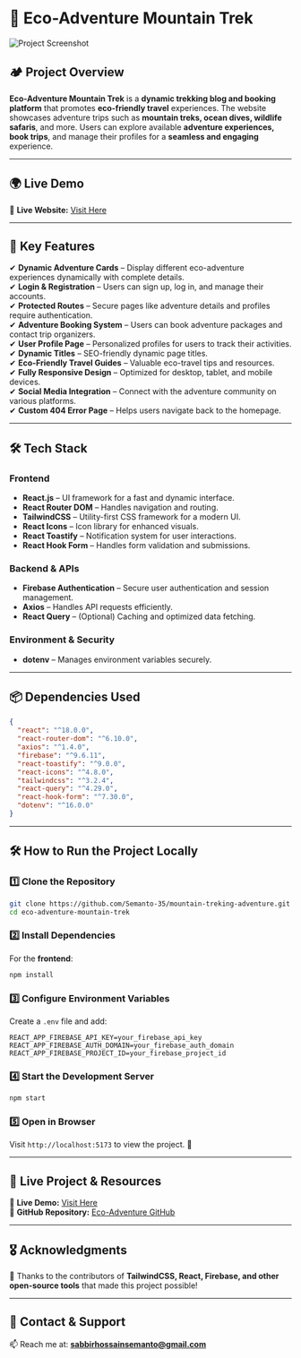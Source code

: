 
# 🌲 **Eco-Adventure Mountain Trek**  

![Project Screenshot]()  

## 🏕️ **Project Overview**  
**Eco-Adventure Mountain Trek** is a **dynamic trekking blog and booking platform** that promotes **eco-friendly travel** experiences. The website showcases adventure trips such as **mountain treks, ocean dives, wildlife safaris**, and more. Users can explore available **adventure experiences, book trips**, and manage their profiles for a **seamless and engaging** experience.  

---

## 🌍 **Live Demo**  
🔗 **Live Website:** [Visit Here](https://tacit-nut.surge.sh/)  

---

## 🚀 **Key Features**  
✔ **Dynamic Adventure Cards** – Display different eco-adventure experiences dynamically with complete details.  
✔ **Login & Registration** – Users can sign up, log in, and manage their accounts.  
✔ **Protected Routes** – Secure pages like adventure details and profiles require authentication.  
✔ **Adventure Booking System** – Users can book adventure packages and contact trip organizers.  
✔ **User Profile Page** – Personalized profiles for users to track their activities.  
✔ **Dynamic Titles** – SEO-friendly dynamic page titles.  
✔ **Eco-Friendly Travel Guides** – Valuable eco-travel tips and resources.  
✔ **Fully Responsive Design** – Optimized for desktop, tablet, and mobile devices.  
✔ **Social Media Integration** – Connect with the adventure community on various platforms.  
✔ **Custom 404 Error Page** – Helps users navigate back to the homepage.  

---

## 🛠️ **Tech Stack**  

### **Frontend**  
- **React.js** – UI framework for a fast and dynamic interface.  
- **React Router DOM** – Handles navigation and routing.  
- **TailwindCSS** – Utility-first CSS framework for a modern UI.  
- **React Icons** – Icon library for enhanced visuals.  
- **React Toastify** – Notification system for user interactions.  
- **React Hook Form** – Handles form validation and submissions.  

### **Backend & APIs**  
- **Firebase Authentication** – Secure user authentication and session management.  
- **Axios** – Handles API requests efficiently.  
- **React Query** – (Optional) Caching and optimized data fetching.  

### **Environment & Security**  
- **dotenv** – Manages environment variables securely.  

---

## 📦 **Dependencies Used**  

```json
{
  "react": "^18.0.0",
  "react-router-dom": "^6.10.0",
  "axios": "^1.4.0",
  "firebase": "^9.6.11",
  "react-toastify": "^9.0.0",
  "react-icons": "^4.8.0",
  "tailwindcss": "^3.2.4",
  "react-query": "^4.29.0",
  "react-hook-form": "^7.30.0",
  "dotenv": "^16.0.0"
}
```

---

## 🛠️ **How to Run the Project Locally**  

### **1️⃣ Clone the Repository**  
```bash
git clone https://github.com/Semanto-35/mountain-treking-adventure.git
cd eco-adventure-mountain-trek
```

### **2️⃣ Install Dependencies**  
For the **frontend**:  
```bash
npm install
```

### **3️⃣ Configure Environment Variables**  
Create a `.env` file and add:  
```env
REACT_APP_FIREBASE_API_KEY=your_firebase_api_key
REACT_APP_FIREBASE_AUTH_DOMAIN=your_firebase_auth_domain
REACT_APP_FIREBASE_PROJECT_ID=your_firebase_project_id
```

### **4️⃣ Start the Development Server**  
```bash
npm start
```

### **5️⃣ Open in Browser**  
Visit `http://localhost:5173` to view the project. 🚀  

---

## 🔗 **Live Project & Resources**  
🔗 **Live Demo:** [Visit Here](https://tacit-nut.surge.sh/)  
📂 **GitHub Repository:** [Eco-Adventure GitHub](https://github.com/Semanto-35/mountain-treking-adventure)  

---

## 🎖 **Acknowledgments**  
🙏 Thanks to the contributors of **TailwindCSS, React, Firebase, and other open-source tools** that made this project possible!  

---

## 📧 **Contact & Support**  
📫 Reach me at: [**sabbirhossainsemanto@gmail.com**](mailto:sabbirhossainsemanto@gmail.com)  
